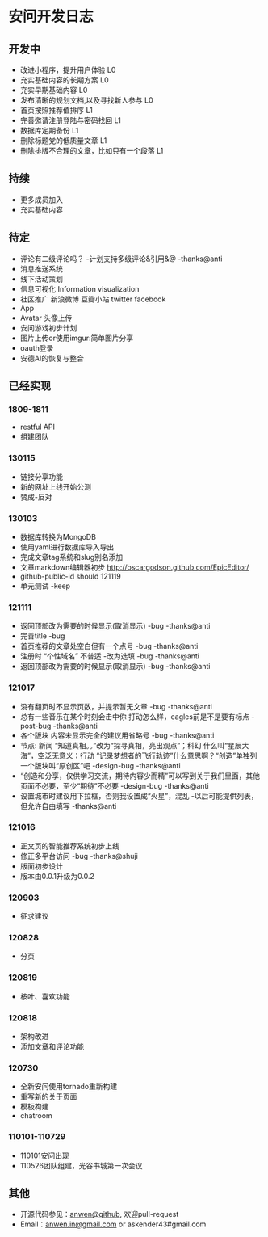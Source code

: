 安问开发日志
========


## 开发中
- 改进小程序，提升用户体验 L0
- 充实基础内容的长期方案  L0
- 充实早期基础内容  L0
- 发布清晰的规划文档,以及寻找新人参与  L0
- 首页按照推荐值排序   L1
- 完善邀请注册登陆与密码找回   L1
- 数据库定期备份 L1
- 删除标题党的低质量文章 L1
- 删除排版不合理的文章，比如只有一个段落 L1

## 持续
- 更多成员加入
- 充实基础内容

## 待定
- 评论有二级评论吗？ -计划支持多级评论&引用&@ -thanks@anti
- 消息推送系统
- 线下活动策划
- 信息可视化 Information visualization
- 社区推广 新浪微博 豆瓣小站 twitter facebook
- App
- Avatar 头像上传
- 安问游戏初步计划
- 图片上传or使用imgur:简单图片分享
- oauth登录
- 安德AI的恢复与整合

## 已经实现

### 1809-1811
- restful API 
- 组建团队

### 130115
- 链接分享功能
- 新的网址上线开始公测
- 赞成-反对

### 130103
* 数据库转换为MongoDB
* 使用yaml进行数据库导入导出
* 完成文章tag系统和slug别名添加
* 文章markdown编辑器初步 http://oscargodson.github.com/EpicEditor/
* github-public-id should 121119
* 单元测试 -keep

### 121111
* 返回顶部改为需要的时候显示(取消显示) -bug -thanks@anti
* 完善title -bug
* 首页推荐的文章处空白但有一个点号 -bug -thanks@anti
* 注册时 “个性域名” 不普适 -改为选填 -bug -thanks@anti
* 返回顶部改为需要的时候显示(取消显示) -bug -thanks@anti

### 121017
* 没有翻页时不显示页数，并提示暂无文章 -bug -thanks@anti
* 总有一些音乐在某个时刻会击中你 打动怎么样，eagles前是不是要有标点 -post-bug -thanks@anti
* 各个版块 内容未显示完全的建议用省略号 -bug -thanks@anti
* 节点: 新闻 “知道真相。。”改为“探寻真相，亮出观点”；科幻 什么叫“星辰大海”，空泛无意义；行动 “记录梦想者的飞行轨迹”什么意思啊？“创造”单独列一个版块叫“原创区”吧 -design-bug -thanks@anti
* “创造和分享，仅供学习交流，期待内容少而精”可以写到关于我们里面，其他页面不必要，至少“期待”不必要 -design-bug -thanks@anti
* 设置城市时建议用下拉框，否则我设置成“火星”，混乱 -以后可能提供列表，但允许自由填写 -thanks@anti

### 121016
* 正文页的智能推荐系统初步上线
* 修正多平台访问 -bug -thanks@shuji
* 版面初步设计
* 版本由0.0.1升级为0.0.2

### 120903
* 征求建议

### 120828
* 分页

### 120819
* 桉叶、喜欢功能

### 120818
* 架构改进
* 添加文章和评论功能

### 120730
* 全新安问使用tornado重新构建
* 重写新的关于页面
* 模板构建
* chatroom

### 110101-110729
* 110101安问出现
* 110526团队组建，光谷书城第一次会议


## 其他
- 开源代码参见：[anwen@github](https://github.com/askender/anwen.in ), 欢迎pull-request
- Email：anwen.in@gmail.com or askender43#gmail.com